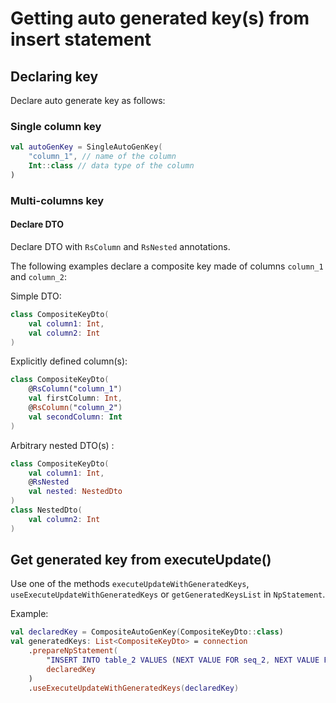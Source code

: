 # Getting auto generated key(s) from insert statement


## Declaring key

Declare auto generate key as follows:

### Single column key

```kotlin
val autoGenKey = SingleAutoGenKey(
    "column_1", // name of the column
    Int::class // data type of the column
)
```

### Multi-columns key

#### Declare DTO

Declare DTO with `RsColumn` and `RsNested` annotations.

The following examples declare a composite key made of columns `column_1` and `column_2`:

Simple DTO:

```kotlin
class CompositeKeyDto(
    val column1: Int,
    val column2: Int
)
```

Explicitly defined column(s):

```kotlin
class CompositeKeyDto(
    @RsColumn("column_1")
    val firstColumn: Int,
    @RsColumn("column_2")
    val secondColumn: Int
)
```

Arbitrary nested DTO(s) :

```kotlin
class CompositeKeyDto(
    val column1: Int,
    @RsNested
    val nested: NestedDto
)
class NestedDto(
    val column2: Int
)
```


## Get generated key from executeUpdate()

Use one of the methods `executeUpdateWithGeneratedKeys`, 
`useExecuteUpdateWithGeneratedKeys` or `getGeneratedKeysList` in `NpStatement`.

Example:

```kotlin
val declaredKey = CompositeAutoGenKey(CompositeKeyDto::class)
val generatedKeys: List<CompositeKeyDto> = connection
    .prepareNpStatement(
        "INSERT INTO table_2 VALUES (NEXT VALUE FOR seq_2, NEXT VALUE FOR seq_3)",
        declaredKey
    )
    .useExecuteUpdateWithGeneratedKeys(declaredKey)
```